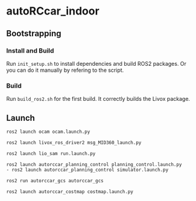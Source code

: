 # autoRCcar_indoor

## Bootstrapping

### Install and Build
Run `init_setup.sh` to install dependencies and build ROS2 packages. Or you can do it manually by refering to the script.

### Build
Run `build_ros2.sh` for the first build. It correctly builds the Livox package.


## Launch
```bash
ros2 launch ocam ocam.launch.py

ros2 launch livox_ros_driver2 msg_MID360_launch.py

ros2 launch lio_sam run.launch.py

ros2 launch autorccar_planning_control planning_control.launch.py
- ros2 launch autorccar_planning_control simulator.launch.py

ros2 run autorccar_gcs autorccar_gcs

ros2 launch autorccar_costmap costmap.launch.py
```
